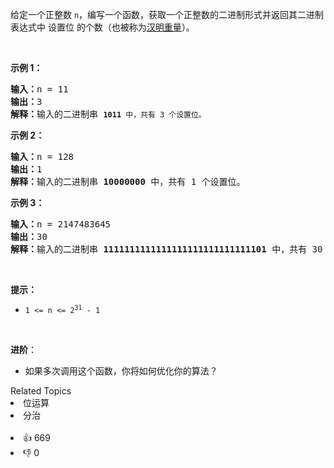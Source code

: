 <p>给定一个正整数 <code>n</code>，编写一个函数，获取一个正整数的二进制形式并返回其二进制表达式中 <span data-keyword="set-bit">设置位</span> 的个数（也被称为<a href="https://baike.baidu.com/item/%E6%B1%89%E6%98%8E%E9%87%8D%E9%87%8F" target="_blank">汉明重量</a>）。</p>

<p>&nbsp;</p>

<p><strong>示例 1：</strong></p>

<pre>
<strong>输入：</strong>n = 11
<strong>输出：</strong>3
<strong>解释：</strong>输入的二进制串 <span><code><strong>1011</strong>&nbsp;中，共有 3 个设置位。</code></span>
</pre>

<p><strong>示例 2：</strong></p>

<pre>
<strong>输入：</strong>n = 128
<strong>输出：</strong>1
<strong>解释：</strong>输入的二进制串 <strong>10000000</strong>&nbsp;中，共有 1 个设置位。
</pre>

<p><strong>示例 3：</strong></p>

<pre>
<strong>输入：</strong>n = 2147483645
<strong>输出：</strong>30
<strong>解释：</strong>输入的二进制串 <strong>1111111111111111111111111111101</strong> 中，共有 30 个设置位。</pre>

<p>&nbsp;</p>

<p><strong>提示：</strong></p>

<ul> 
 <li><code>1 &lt;= n &lt;= 2<sup>31</sup> - 1</code></li> 
</ul>

<ul> 
</ul>

<p>&nbsp;</p>

<p><strong>进阶</strong>：</p>

<ul> 
 <li>如果多次调用这个函数，你将如何优化你的算法？</li> 
</ul>

<div><div>Related Topics</div><div><li>位运算</li><li>分治</li></div></div><br><div><li>👍 669</li><li>👎 0</li></div>